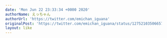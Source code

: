 ```yaml
---
date: 'Mon Jun 22 23:33:34 +0000 2020'
authorName: えっちゃん
authorUrl: 'https://twitter.com/emichan_iguana'
originalPost: 'https://twitter.com/emichan_iguana/status/1275210350665719810'
layout: like
---
```

